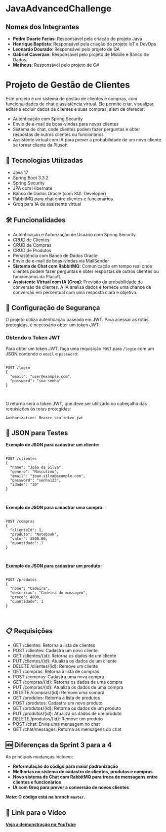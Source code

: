   <h1>JavaAdvancedChallenge</h1>

  <h2>Nomes dos Integrantes</h2>
  <ul>
    <li><strong>Pedro Duarte Farias</strong>: Responsável pela criação do projeto Java</li>
    <li><strong>Henrique Baptista</strong>: Responsável pela criação do projeto IoT e DevOps</li>
    <li><strong>Leonardo Dourado</strong>: Responsável pelo projeto de QA</li>
    <li><strong>Gabriel Caverzan</strong>: Responsável pelo projeto de Mobile e Banco de Dados</li>
    <li><strong>Matheus</strong>: Responsável pelo projeto de C#</li>
  </ul>

  <h1>Projeto de Gestão de Clientes</h1>
  <p>Este projeto é um sistema de gestão de clientes e compras, com funcionalidades de chat e assistência virtual. Ele permite criar, visualizar, editar e excluir dados de clientes e suas compras, além de oferecer:</p>
  <ul>
    <li>Autenticação com Spring Security</li>
    <li>Envio de e-mail de boas-vindas para novos clientes</li>
    <li>Sistema de chat, onde clientes podem fazer perguntas e obter respostas de outros clientes ou funcionários</li>
    <li>Assistente virtual com IA para prever a probabilidade de um novo cliente se tornar cliente da Plusoft</li>
  </ul>

  <h2>🚀 Tecnologias Utilizadas</h2>
  <ul>
    <li>Java 17</li>
    <li>Spring Boot 3.3.2</li>
    <li>Spring Security</li>
    <li>JPA com Hibernate</li>
    <li>Banco de Dados Oracle (com SQL Developer)</li>
    <li>RabbitMQ para chat entre clientes e funcionários</li>
    <li>Groq para IA de assistente virtual</li>
  </ul>

  <h2>🛠️ Funcionalidades</h2>
  <ul>
    <li>Autenticação e Autorização de Usuário com Spring Security</li>
    <li>CRUD de Clientes</li>
    <li>CRUD de Compras</li>
    <li>CRUD de Produtos</li>
    <li>Persistência com Banco de Dados Oracle</li>
    <li>Envio de e-mail de boas-vindas via MailSender</li>
    <li><strong>Sistema de Chat com RabbitMQ</strong>: Comunicação em tempo real onde clientes podem fazer perguntas e obter respostas de outros clientes ou funcionários da Plusoft.</li>
    <li><strong>Assistente Virtual com IA (Groq)</strong>: Previsão da probabilidade de conversão de clientes. A IA analisa dados e fornece uma chance de conversão em percentual com uma resposta clara e objetiva.</li>
  </ul>

  <h2>🔐 Configuração de Segurança</h2>
  <p>O projeto utiliza autenticação baseada em JWT. Para acessar as rotas protegidas, é necessário obter um token JWT.</p>

  <h3>Obtendo o Token JWT</h3>
  <p>Para obter um token JWT, faça uma requisição <code>POST</code> para <code>/login</code> com um JSON contendo o <code>email</code> e <code>password</code>:</p>
  <pre>
    <code>
POST /login
{
  "email": "user@example.com",
  "password": "sua-senha"
}
    </code>
  </pre>
  <p>O retorno será o token JWT, que deve ser utilizado no cabeçalho das requisições às rotas protegidas:</p>
  <pre><code>Authorization: Bearer seu-token-jwt</code></pre>

  <h2>📄 JSON para Testes</h2>
  <p><strong>Exemplo de JSON para cadastrar um cliente:</strong></p>
  <pre>
    <code>
POST /clientes
{
  "name": "João da Silva",
  "genero": "Masculino",
  "email": "joao.silva@example.com",
  "password": "senha123",
  "idade": "30"
}
    </code>
  </pre>

  <p><strong>Exemplo de JSON para cadastrar uma compra:</strong></p>
  <pre>
    <code>
POST /compras
{
  "clienteId": 1,
  "produto": "Notebook",
  "valor": 3500.00,
  "quantidade": 1
}
    </code>
  </pre>

  <p><strong>Exemplo de JSON para cadastrar um produto:</strong></p>
  <pre>
    <code>
POST /produtos
{
  "nome": "Cadeira",
  "descricao": "Cadeira de massagem",
  "preco": 4000,
  "quantidade": 1
}
    </code>
  </pre>

  <h2>📋 Requisições</h2>
  <ul>
    <li>GET /clientes: Retorna a lista de clientes</li>
    <li>POST /clientes: Cadastra um novo cliente</li>
    <li>GET /clientes/{id}: Retorna os dados de um cliente</li>
    <li>PUT /clientes/{id}: Atualiza os dados de um cliente</li>
    <li>DELETE /clientes/{id}: Remove um cliente</li>
    <li>GET /compras: Retorna a lista de compras</li>
    <li>POST /compras: Cadastra uma nova compra</li>
    <li>GET /compras/{id}: Retorna os dados de uma compra</li>
    <li>PUT /compras/{id}: Atualiza os dados de uma compra</li>
    <li>DELETE /compras/{id}: Remove uma compra</li>
    <li>GET /produtos: Retorna a lista de produtos</li>
    <li>POST /produtos: Cadastra um novo produto</li>
    <li>GET /produtos/{id}: Retorna os dados de um produto</li>
    <li>PUT /produtos/{id}: Atualiza os dados de um produto</li>
    <li>DELETE /produtos/{id}: Remove um produto</li>
    <li>POST /chat: Envia uma mensagem no chat</li>
    <li>GET /chat/messages: Retorna as mensagens do chat</li>
  </ul>

  <h2>🆕 Diferenças da Sprint 3 para a 4</h2>
  <p>As principais mudanças incluem:</p>
  <ul>
    <li><strong>Reformulação do código para maior padronização</li>
    <li><strong>Melhorias no sistema de cadastro de clientes, produtos e compras</li>
    <li><strong>Novo sistema de Chat</strong> com RabbitMQ para troca de mensagens entre clientes e funcionários</li>
    <li><strong>IA com Groq</strong> para prever a conversão de novos clientes</li>
  </ul>
  
  <p><em>Nota</em>: O código está na branch <code>master</code>.</p>

  <h2>🎥 Link para o Vídeo</h2>
  <p><a href="https://youtu.be/2KBVmzaax78">Veja a demonstração no YouTube</a></p>

</body>
</html>
